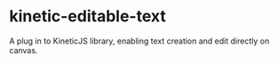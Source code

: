 kinetic-editable-text
=====================

A plug in to KineticJS library, enabling text creation and edit directly on canvas.
